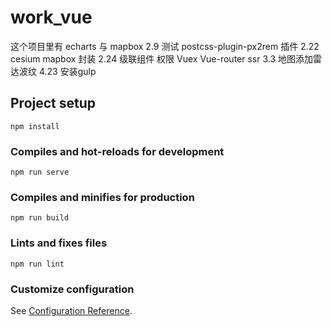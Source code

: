 # work_vue

这个项目里有 echarts 与 mapbox
2.9 测试 postcss-plugin-px2rem 插件
2.22 cesium mapbox 封装
2.24 级联组件 权限 Vuex Vue-router ssr
3.3 地图添加雷达波纹
4.23 安装gulp

## Project setup

```
npm install
```

### Compiles and hot-reloads for development

```
npm run serve
```

### Compiles and minifies for production

```
npm run build
```

### Lints and fixes files

```
npm run lint
```

### Customize configuration

See [Configuration Reference](https://cli.vuejs.org/config/).
